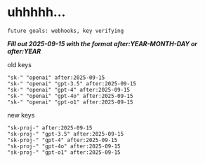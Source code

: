 # uhhhhh...

`future goals: webhooks, key verifying`



***Fill out 2025-09-15 with the format after:YEAR-MONTH-DAY or after:YEAR***

old keys
```
"sk-" "openai" after:2025-09-15
"sk-" "openai" "gpt-3.5" after:2025-09-15
"sk-" "openai" "gpt-4" after:2025-09-15
"sk-" "openai" "gpt-4o" after:2025-09-15
"sk-" "openai" "gpt-o1" after:2025-09-15
```

new keys
```
"sk-proj-" after:2025-09-15
"sk-proj-" "gpt-3.5" after:2025-09-15
"sk-proj-" "gpt-4" after:2025-09-15
"sk-proj-" "gpt-4o" after:2025-09-15
"sk-proj-" "gpt-o1" after:2025-09-15
```
